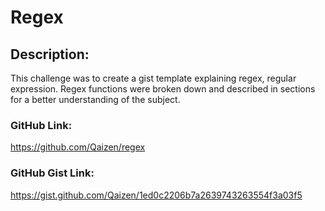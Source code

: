 # Regex 

## Description:
This challenge was to create a gist template explaining regex, regular expression.  Regex functions were broken down and described in sections for a better understanding of the subject.

### GitHub Link:
https://github.com/Qaizen/regex

### GitHub Gist Link:
https://gist.github.com/Qaizen/1ed0c2206b7a2639743263554f3a03f5 



